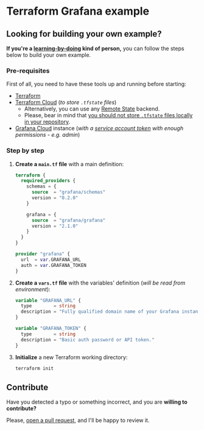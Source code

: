 # Terraform Grafana example

## Looking for building your own example?

**If you're a [learning-by-doing](https://en.wikipedia.org/wiki/Learning-by-doing) kind of person,** you can follow the steps below to build your own example.

### Pre-requisites

First of all, you need to have these tools up and running before starting:

- [Terraform](https://developer.hashicorp.com/terraform/downloads)
- [Terraform Cloud](https://developer.hashicorp.com/terraform/tutorials/automation/github-actions) (*to store `.tfstate` files*)
  - Alternatively, you can use any [Remote State](https://developer.hashicorp.com/terraform/language/state/remote) backend.
  - Please, bear in mind that [you should not store `.tfstate` files locally in your repository](https://jhooq.com/terraform-do-not-store-tfstate-in-git/).
- [Grafana Cloud](https://grafana.com/products/cloud/) instance (*with a [service account token](https://grafana.com/docs/grafana/latest/administration/service-accounts/#service-account-tokens) with enough permissions - e.g. admin*)

### Step by step

1. **Create a `main.tf` file** with a main definition:

    ```terraform
    terraform {
      required_providers {
        schemas = {
          source  = "grafana/schemas"
          version = "0.2.0"
        }

        grafana = {
          source  = "grafana/grafana"
          version = "2.1.0"
        }
      }
    }

    provider "grafana" {
      url  = var.GRAFANA_URL
      auth = var.GRAFANA_TOKEN
    }
    ```

2. **Create a `vars.tf` file** with the variables' definition (*will be read from environment*):

    ```terraform
    variable "GRAFANA_URL" {
      type        = string
      description = "Fully qualified domain name of your Grafana instance."
    }

    variable "GRAFANA_TOKEN" {
      type        = string
      description = "Basic auth password or API token."
    }
    ```

3. **Initialize** a new Terraform working directory:

    ```sh
    terraform init
    ```
   
## Contribute

Have you detected a typo or something incorrect, and you are **willing to contribute?**

Please, [open a pull request](https://github.com/joanlopez/terraform-grafana-example/compare), and I'll be happy to review it.